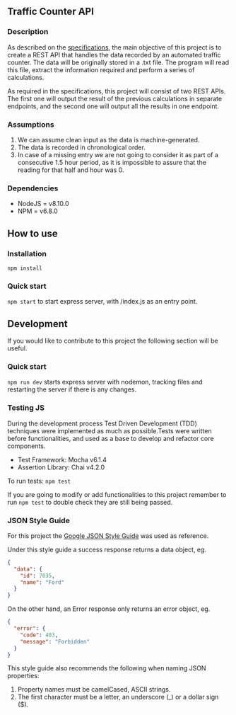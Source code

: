 ## Traffic Counter API
### Description
As described on the [specifications](./Specifications.md), the main objective of this project is to create a REST API that handles the data recorded by an automated traffic counter. The data will be originally stored in a .txt file. The program will read this file, extract the information required and perform a series of calculations. 

As required in the specifications, this project will consist of two REST APIs. The first one will output the result of the previous calculations in separate endpoints, and the second one will output all the results in one endpoint. 

### Assumptions 
1. We can assume clean input as the data is machine-generated. 
2. The data is recorded in chronological order. 
3. In case of a missing entry we are not going to consider it as part of a consecutive 1.5 hour period, as it is impossible to assure that the reading for that half and hour was 0.

### Dependencies
* NodeJS = v8.10.0
* NPM = v6.8.0

## How to use
### Installation
`npm install`

### Quick start
`npm start` to start express server, with /index.js as an entry point.  

## Development
If you would like to contribute to this project the following section will be useful.

### Quick start
`npm run dev` starts express server with nodemon, tracking files and restarting the server if there is any changes.  

### Testing JS
During the development process Test Driven Development (TDD) techniques were implemented as much as possible.Tests were written before functionalities, and used as a base to develop and refactor core components.

* Test Framework: Mocha v6.1.4
* Assertion Library: Chai v4.2.0

To run tests:
`npm test`

If you are going to modify or add functionalities to this project remember to run `npm test` to double check they are still being passed. 

### JSON Style Guide
For this project the [Google JSON Style Guide](https://google.github.io/styleguide/jsoncstyleguide.xml) 
was used as reference. 

Under this style guide a success response returns a data object, eg. 
```JSON 
{
  "data": {
    "id": 7035,
    "name": "Ford"
  }
}
```

On the other hand, an Error response only returns an error object, eg.
```JSON 
{
  "error": {
    "code": 403,
    "message": "Forbidden"
  }
}
```

This style guide also recommends the following when naming JSON properties:
1. Property names must be camelCased, ASCII strings.
2. The first character must be a letter, an underscore (_) or a dollar sign ($).
